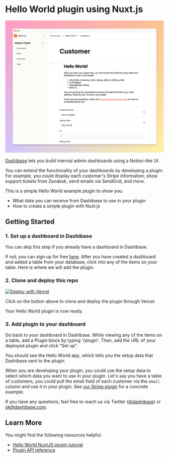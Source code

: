 # Hello World plugin using Nuxt.js

![Hello World plugin block](/assets/hello-world-plugin-block.png)

[Dashibase](https://dashibase.com/) lets you build internal admin dashboards using a Notion-like UI. 

You can extend the functionality of your dashboards by developing a plugin. For example, you could display each customer's Stripe information, show support tickets from Zendesk, send emails via SendGrid, and more.

This is a simple Hello World example plugin to show you:

- What data you can receive from Dashibase to use in your plugin
- How to create a simple plugin with Nuxt.js

## Getting Started

### 1. Set up a dashboard in Dashibase

You can skip this step if you already have a dashboard in Dashibase. 

If not, you can sign up for free [here](https://dashibase.com/). After you have created a dashboard and added a table from your database, click into any of the items on your table. Here is where we will add the plugin.

### 2. Clone and deploy this repo

[![Deploy with Vercel](https://vercel.com/button)](https://vercel.com/new/clone?repository-url=https%3A%2F%2Fgithub.com%2FDashibase%2Fhello-world-nuxtjs)

Click on the button above to clone and deploy the plugin through Vercel.

Your Hello World plugin is now ready.

### 3. Add plugin to your dashboard

Go back to your dashboard in Dashibase. While viewing any of the items on a table, add a Plugin block by typing '/plugin'. Then, add the URL of your deployed plugin and click "Set up".

You should see the Hello World app, which tells you the setup data that Dashibase sent to the plugin. 

When you are developing your plugin, you could use the setup data to select which data you want to use in your plugin. Let's say you have a table of customers, you could pull the email field of each customer via the `email` column and use it in your plugin. See [our Stripe plugin](https://github.com/Dashibase/dashibase-stripe-customer-plugin) for a concrete example.

If you have any questions, feel free to reach us via Twitter ([@dashibase](https://twitter.com/dashibase)) or sk@dashibase.com.

## Learn More

You might find the following resources helpful:

- [Hello World NuxtJS plugin tutorial](https://dashibase.com/docs/hello-world-nuxtjs-plugin/)
- [Plugin API reference](https://dashibase.com/docs/plugin-api/)

